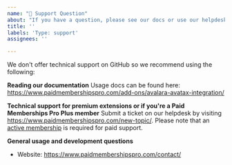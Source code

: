 ```yaml
---
name: "💬 Support Question"
about: "If you have a question, please see our docs or use our helpdesk."
title: ''
labels: 'Type: support'
assignees: ''

---
```


We don't offer technical support on GitHub so we recommend using the following:

**Reading our documentation**
Usage docs can be found here: https://www.paidmembershipspro.com/add-ons/avalara-avatax-integration/

**Technical support for premium extensions or if you're a Paid Memberships Pro Plus member**
Submit a ticket on our helpdesk by visiting https://www.paidmembershipspro.com/new-topic/. Please note that an [active membership](https://www.paidmembershipspro.com/pricing) is required for paid support.

**General usage and development questions**
- Website: https://www.paidmembershipspro.com/contact/
